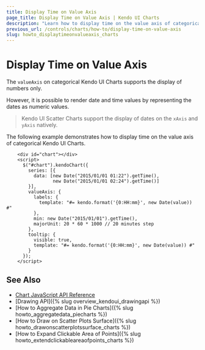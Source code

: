 ```yaml
---
title: Display Time on Value Axis
page_title: Display Time on Value Axis | Kendo UI Charts
description: "Learn how to display time on the value axis of categorical Kendo UI Charts."
previous_url: /controls/charts/how-to/display-time-on-value-axis
slug: howto_displaytimeonvalueaxis_charts
---
```


# Display Time on Value Axis

The `valueAxis` on categorical Kendo UI Charts supports the display of numbers only.

However, it is possible to render date and time values by representing the dates as numeric values.

> Kendo UI Scatter Charts support the display of dates on the `xAxis` and `yAxis` natively.

The following example demonstrates how to display time on the value axis of categorical Kendo UI Charts.

```dojo
    <div id="chart"></div>
    <script>
      $("#chart").kendoChart({
        series: [{
          data: [new Date("2015/01/01 01:22").getTime(),
                 new Date("2015/01/01 02:24").getTime()]
        }],
        valueAxis: {
          labels: {
            template: "#= kendo.format('{0:HH:mm}', new Date(value)) #"
          },
          min: new Date("2015/01/01").getTime(),
          majorUnit: 20 * 60 * 1000 // 20 minutes step
        },
        tooltip: {
          visible: true,
          template: "#= kendo.format('{0:HH:mm}', new Date(value)) #"
        }
      });
    </script>
```

## See Also

* [Chart JavaScript API Reference](/api/javascript/dataviz/ui/chart)
* [Drawing API]({% slug overview_kendoui_drawingapi %})
* [How to Aggregate Data in Pie Charts]({% slug howto_aggregatedata_piecharts %})
* [How to Draw on Scatter Plots Surface]({% slug howto_drawonscatterplotssurface_charts %})
* [How to Expand Clickable Area of Points]({% slug howto_extendclickableareaofpoints_charts %})
